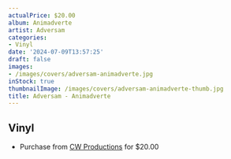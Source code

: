 ```yaml
---
actualPrice: $20.00
album: Animadverte
artist: Adversam
categories:
- Vinyl
date: '2024-07-09T13:57:25'
draft: false
images:
- /images/covers/adversam-animadverte.jpg
inStock: true
thumbnailImage: /images/covers/adversam-animadverte-thumb.jpg
title: Adversam - Animadverte
---
```


## Vinyl
* Purchase from [CW Productions](https://shop.cwproductions.net/products/adversam-animadverte-lp-1) for $20.00
